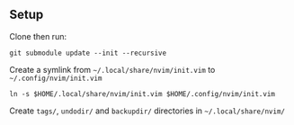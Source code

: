 ## Setup

Clone then run:

```
git submodule update --init --recursive
```

Create a symlink from `~/.local/share/nvim/init.vim` to `~/.config/nvim/init.vim`

```
ln -s $HOME/.local/share/nvim/init.vim $HOME/.config/nvim/init.vim
```

Create `tags/`, `undodir/` and `backupdir/` directories in `~/.local/share/nvim/`
